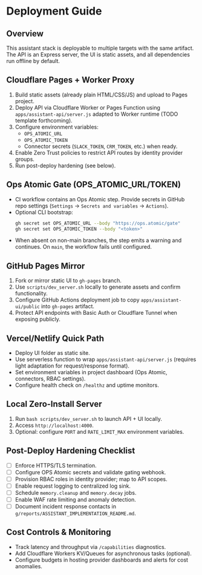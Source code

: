 # Deployment Guide

## Overview
This assistant stack is deployable to multiple targets with the same artifact. The API is an Express server, the UI is static assets, and all dependencies run offline by default.

## Cloudflare Pages + Worker Proxy
1. Build static assets (already plain HTML/CSS/JS) and upload to Pages project.
2. Deploy API via Cloudflare Worker or Pages Function using `apps/assistant-api/server.js` adapted to Worker runtime (TODO template forthcoming).
3. Configure environment variables:
   - `OPS_ATOMIC_URL`
   - `OPS_ATOMIC_TOKEN`
   - Connector secrets (`SLACK_TOKEN`, `CRM_TOKEN`, etc.) when ready.
4. Enable Zero Trust policies to restrict API routes by identity provider groups.
5. Run post-deploy hardening (see below).

## Ops Atomic Gate (OPS_ATOMIC_URL/TOKEN)
- CI workflow contains an Ops Atomic step. Provide secrets in GitHub repo settings (`Settings` → `Secrets and variables` → `Actions`).
- Optional CLI bootstrap:
  ```bash
  gh secret set OPS_ATOMIC_URL --body "https://ops.atomic/gate"
  gh secret set OPS_ATOMIC_TOKEN --body "<token>"
  ```
- When absent on non-main branches, the step emits a warning and continues. On `main`, the workflow fails until configured.

## GitHub Pages Mirror
1. Fork or mirror static UI to `gh-pages` branch.
2. Use `scripts/dev_server.sh` locally to generate assets and confirm functionality.
3. Configure GitHub Actions deployment job to copy `apps/assistant-ui/public` into `gh-pages` artifact.
4. Protect API endpoints with Basic Auth or Cloudflare Tunnel when exposing publicly.

## Vercel/Netlify Quick Path
- Deploy UI folder as static site.
- Use serverless function to wrap `apps/assistant-api/server.js` (requires light adaptation for request/response format).
- Set environment variables in project dashboard (Ops Atomic, connectors, RBAC settings).
- Configure health check on `/healthz` and uptime monitors.

## Local Zero-Install Server
1. Run `bash scripts/dev_server.sh` to launch API + UI locally.
2. Access `http://localhost:4000`.
3. Optional: configure `PORT` and `RATE_LIMIT_MAX` environment variables.

## Post-Deploy Hardening Checklist
- [ ] Enforce HTTPS/TLS termination.
- [ ] Configure OPS Atomic secrets and validate gating webhook.
- [ ] Provision RBAC roles in identity provider; map to API scopes.
- [ ] Enable request logging to centralized log sink.
- [ ] Schedule `memory.cleanup` and `memory.decay` jobs.
- [ ] Enable WAF rate limiting and anomaly detection.
- [ ] Document incident response contacts in `g/reports/ASSISTANT_IMPLEMENTATION_README.md`.

## Cost Controls & Monitoring
- Track latency and throughput via `/capabilities` diagnostics.
- Add Cloudflare Workers KV/Queues for asynchronous tasks (optional).
- Configure budgets in hosting provider dashboards and alerts for cost anomalies.
